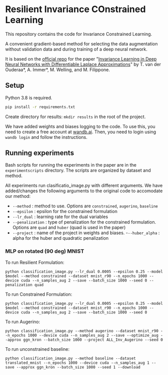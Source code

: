 # Resilient Invariance COnstrained Learning

This repository contains the code for Invariance Constrained Learning.

A convenient gradient-based method for selecting the data augmentation without validation data and during training of a deep neural network. 

It is based on the [official repo](https://github.com/tychovdo/lila.git)
for the paper
"[Invariance Learning in Deep Neural Networks with Differentiable Laplace Approximations](https://arxiv.org/abs/2202.10638)" by T. van der Ouderaa*, A. Immer*, M. Welling, and M. Filippone.

## Setup
Python 3.8 is required.

```bash
pip install -r requirements.txt
```
Create directory for results: `mkdir results` in the root of the project.

We have added weights and biases logging to the code. To use this, you need to create a free account at [wandb.ai](https://wandb.ai/). Then, you need to login using `wandb login` and follow the instructions.

## Running experiments

Bash scripts for running the experiments in the paper are in the `experimentscripts` directory. The scripts are organized by dataset and method. 

All experiments run clasificatio_image.py with different arguments. 
We have added/changes the following arguments to the original code to accomodate our method:
- `--method` : method to use. Options are `constrained`, `augerino`, `baseline`
- `--epsilon` : epsilon for the constrained formulation
- `--lr_dual` : learning rate for the dual variables
- `--penalization` : type of penalization for the constrained formulation. Options are `quad` and `huber` (quad is used in the paper)
- `--project` : name of the project in weights and biases.
-`--huber_alpha` : alpha for the huber and quadratic penalization

### MLP on rotated (90 deg) MNIST

To run Resilient Formulation:
```
python classification_image.py --lr_dual 0.0005 --epsilon 0.25 --model $model --method constrained --dataset mnist_r90 --n_epochs 1000 --device cuda --n_samples_aug 2 --save --batch_size 1000 --seed 0 --penalization quad
```

To run Constrained Formulation:
```
python classification_image.py --lr_dual 0.0005 --epsilon 0.25 --model $model --method constrained --dataset mnist_r90 --n_epochs 1000 --device cuda --n_samples_aug 2 --save --batch_size 1000 --seed 0
```


To run Augerino:
```
python classification_image.py --method augerino --dataset mnist_r90 --n_epochs 1000 --device cuda --n_samples_aug 2 --save --optimize_aug --approx ggn_kron --batch_size 1000 --project ALL_Inv_Augerino --seed 0
```

To run unconstrained baseline:
```
python classification_image.py --method baseline --dataset translated_mnist --n_epochs 1000 --device cuda --n_samples_aug 1 --save --approx ggn_kron --batch_size 1000 --seed 1 --download
```
